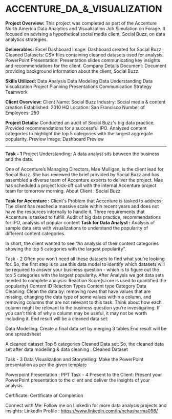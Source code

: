 # ACCENTURE_DA_&_VISUALIZATION

**Project Overview:**
This project was completed as part of the Accenture North America Data Analytics and Visualization Job Simulation on Forage. It focused on advising a hypothetical social media client, Social Buzz, on data analytics strategies.

**Deliverables:**
Excel Dashboard Image: Dashboard created for Social Buzz.
Cleaned Datasets: CSV files containing cleaned datasets used for analysis.
PowerPoint Presentation: Presentation slides communicating key insights and recommendations for the client.
Company Details Document: Document providing background information about the client, Social Buzz.

**Skills Utilized:**
Data Analysis
Data Modeling
Data Understanding
Data Visualization
Project Planning
Presentations
Communication
Strategy
Teamwork

**Client Overview:**
Client Name: Social Buzz
Industry: Social media & content creation
Established: 2010
HQ Location: San Francisco
Number of Employees: 250

**Project Details:**
Conducted an audit of Social Buzz's big data practice.
Provided recommendations for a successful IPO.
Analyzed content categories to highlight the top 5 categories with the largest aggregate popularity.
Preview Image:
Dashboard Preview

--------------------------------------------------------------------------------------------------------
**Task - 1**
Project Understanding:
A data analyst sits between the business and the data.

One of Accenture’s Managing Directors, Mae Mulligan, is the client lead for Social Buzz.
She has reviewed the brief provided by Social Buzz and has assembled a diverse team of Accenture experts to deliver the project.
Mae has scheduled a project kick-off call with the internal Accenture project team for tomorrow morning.
About Client : Social Buzz

**Task for Accenture :**
Client's Problem that Accenture is tasked to address: The client has reached a massive scale within recent years and does not have the resources internally to handle it.
Three requirements that Accenture is tasked to fulfill: Audit of big data practice, recommendations for IPO, analysis of popular content
**Task for Data Analyst :**
Analysis of sample data sets with visualizations to understand the popularity of different content categories.

In short, the client wanted to see “An analysis of their content categories showing the top 5 categories with the largest popularity”.

Task - 2
Often you won’t need all these datasets to find what you’re looking for.
So, the first step is to use this data model to identify which datasets will be required to answer your business question - which is to figure out the top 5 categories with the largest popularity.
After Analysis we got data sets needed to complete analysis:
Reaction Score(score is used to quantified the popularity)
Content ID
Reaction Types
Content type
Category
Data Cleaning:
Clean the data by:
removing rows that have values that are missing,
changing the data type of some values within a column, and
removing columns that are not relevant to this task.
Think about how each column might be relevant to the business question you’re investigating. If you can’t think of why a column may be useful, it may not be worth including it.
End result will be a cleaned data set:

Data Modelling:
Create a final data set by merging 3 tables End result will be one spreadsheet

A cleaned dataset
Top 5 categories
Cleaned Data set:
So, the cleaned data set after data modelling & data cleaning : Cleaned Dataset

Task - 3
Data Visualization and Storytelling:
Make the PowerPoint presentation as per the given template

Powerpoint Presentation : PPT
Task - 4
Present to the Client:
Present your PowerPoint presentation to the client and deliver the insights of your analysis

Certificate:
Certificate of Completion

Connect with Me:
Follow me on LinkedIn for more data analysis projects and insights: LinkedIn Profile : https://www.linkedin.com/in/nehasharma098/

